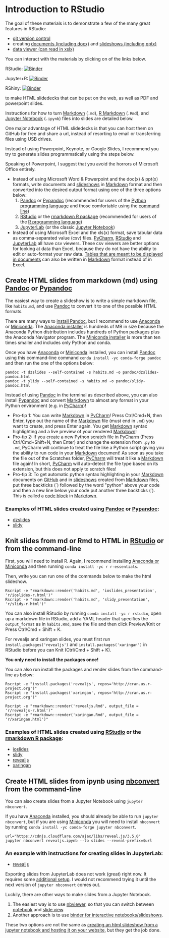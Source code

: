 # Introduction to RStudio

The goal of these materials is to demonstrate a few of the many great features in RStudio:
- [git version control](https://support.rstudio.com/hc/en-us/articles/200532077-Version-Control-with-Git-and-SVN)
- creating [documents (including docx)](https://rmarkdown.rstudio.com/lesson-9.html) and [slideshows (including pptx)](https://rmarkdown.rstudio.com/lesson-11.html)
- [data viewer (can read in xslx)](https://support.rstudio.com/hc/en-us/articles/205175388-Using-the-Data-Viewer)

You can interact with the materials by clicking on of the links below.

RStudio: [![Binder](http://mybinder.org/badge.svg)](http://beta.mybinder.org/v2/gh/marskar/intro2rstudio/master?urlpath=rstudio)

Jupyter+R: [![Binder](http://mybinder.org/badge.svg)](http://beta.mybinder.org/v2/gh/marskar/intro2rstudio/master?filepath=index.ipynb)

RShiny: [![Binder](http://mybinder.org/badge.svg)](http://beta.mybinder.org/v2/gh/marskar/intro2rstudio/master?urlpath=shiny/bus-dashboard/)


to make HTML slidedecks that can be put on the web, as well as PDF and powerpoint slides.

Instructions for how to turn [Markdown](https://www.markdownguide.org/) (`.md`), [R Markdown](https://rmarkdown.rstudio.com/lesson-1.html) (`.Rmd`), and [Jupyter Notebook](https://jupyterlab.readthedocs.io/en/stable/user/notebook.html) (`.ipynb`) files into slides are detailed below.

One major advantage of HTML slidedecks is that you can host them on GitHub for free and share a url, instead of resorting to email or transferring files using USB drives.

Instead of using Powerpoint, Keynote, or Google Slides, I recommend you try to generate slides programmatically using the steps below.

Speaking of Powerpoint, I suggest that you avoid the horrors of Microsoft Office entirely.
- Instead of using Microsoft Word & Powerpoint and the doc(x) & ppt(x) formats, write documents and [slideshows](https://marskar.github.io/slides/) in [Markdown](https://www.markdownguide.org/) format and then converted into the desired output format using one of the three options below:
    1. [Pandoc](https://pandoc.org/) or [Pypandoc](https://github.com/bebraw/pypandoc) (recommended for users of the [Python programming language](https://www.python.org/) and those comfortable using the [command line](https://en.wikipedia.org/wiki/Command-line_interface))
    2. [RStudio](https://www.rstudio.com/products/rstudio/download/) or the [rmarkdown R package](https://github.com/rstudio/rmarkdown) (recommended for users of the [R programming language](https://www.r-project.org/))
    3. [JupyterLab](https://jupyterlab.readthedocs.io/en/stable/) (or the classic [Jupyter Notebook](https://jupyterlab.readthedocs.io/en/stable/getting_started/starting.html))
- Instead of using Microsoft Excel and the xls(x) format, save tabular data as comma-separated value (csv) files. [PyCharm](https://www.jetbrains.com/pycharm/features/), [RStudio](https://www.rstudio.com/products/rstudio/download/) and [JupyterLab](https://jupyterlab.readthedocs.io/en/stable/) all have csv viewers. These csv viewers are better options for looking at data than Excel, because they do not have the ability to edit or auto-format your raw data. [Tables that are meant to be displayed in documents](https://www.markdownguide.org/extended-syntax/#tables) can also be written in [Markdown](https://www.markdownguide.org/) format instead of in Excel.

## Create HTML slides from markdown (md) using [Pandoc](http://pandoc.org/MANUAL.html#producing-slide-shows-with-pandoc) or [Pypandoc](https://github.com/bebraw/pypandoc)

The easiest way to create a slideshow is to write a simple markdown file, like `habits.md`, and use [Pandoc](http://pandoc.org/MANUAL.html#producing-slide-shows-with-pandoc) to convert it to one of the possible HTML formats.

There are many ways to [install Pandoc](https://pandoc.org/installing.html), but I recommend to use [Anaconda](https://conda.io/docs/glossary.html#anaconda-glossary) or [Miniconda](https://conda.io/docs/glossary.html#miniconda-glossary). The [Anaconda installer](https://docs.anaconda.com/anaconda/install/) is hundreds of MB in size because the Anaconda Python distribution includes hundreds of Python packages plus the Anaconda Navigator program. The [Miniconda installer](https://conda.io/miniconda.html) is more than ten times smaller and includes only Python and conda.

Once you have [Anaconda](https://conda.io/docs/glossary.html#anaconda-glossary) or [Miniconda](https://conda.io/docs/glossary.html#miniconda-glossary) installed, you can install [Pandoc](http://pandoc.org/MANUAL.html#producing-slide-shows-with-pandoc) using this command-line command `conda install -yc conda-forge pandoc` and then run the one of the options below:

```
pandoc -t dzslides --self-contained -s habits.md -o pandoc/dzslides-pandoc.html
pandoc -t slidy --self-contained -s habits.md -o pandoc/slidy-pandoc.html
```

Instead of using [Pandoc](http://pandoc.org/MANUAL.html#producing-slide-shows-with-pandoc) in the terminal as described above, you can also install [Pypandoc](https://github.com/bebraw/pypandoc) and convert [Markdown](https://www.markdownguide.org/) to almost any format in your Python environment (e.g. in [PyCharm](https://www.jetbrains.com/pycharm/features/))!

- Pro-tip 1: You can write [Markdown](https://www.markdownguide.org/) in [PyCharm](https://www.jetbrains.com/pycharm/features/)! Press Ctrl/Cmd+N, then Enter, type out the name of the [Markdown](https://www.markdownguide.org/) file (must end in `.md`) you want to create, and press Enter again. You get [Markdown](https://www.markdownguide.org/) syntax highlighting and a live preview of your rendered [Markdown](https://www.markdownguide.org/)!
- Pro-tip 2: If you create a new Python scratch file in [PyCharm](https://www.jetbrains.com/pycharm/features/) (Press Ctrl/Cmd+Shift+N, then Enter) and change the extension from `.py` to `.md`, PyCharm will continue to treat the file like a Python script giving you the ability to run code in your [Markdown](https://www.markdownguide.org/) document! As soon as you take the file out of the Scratches folder, [PyCharm](https://www.jetbrains.com/pycharm/features/) will treat it like a [Markdown](https://www.markdownguide.org/) file again! In short, [PyCharm](https://www.jetbrains.com/pycharm/features/) will auto-detect the file type based on its extension, but this does not apply to scratch files!
- Pro-tip 3: To get automatic python syntax highlighting in your [Markdown](https://www.markdownguide.org/) documents on [GitHub](https://github.com/) and in [slideshows](https://marskar.github.io/slides/) created from [Markdown](https://www.markdownguide.org/) files, put three backticks (\`) followed by the word "python" above your code and then a new line below your code put another three backticks (\`). This is called a [code block](https://pandoc.org/MANUAL.html#fenced-code-blocks) in [Markdown](https://www.markdownguide.org/).

### Examples of HTML slides created using [Pandoc](http://pandoc.org/MANUAL.html#producing-slide-shows-with-pandoc) or [Pypandoc](https://github.com/bebraw/pypandoc):

- [dzslides](/slides/pandoc/dzslides-pandoc.html)
- [slidy](/slides/pandoc/slidy-pandoc.html)

## Knit slides from md or Rmd to HTML in [RStudio](https://rmarkdown.rstudio.com/lesson-11.html) or from the command-line

First, you will need to install R. Again, I recommend installing [Anaconda or Miniconda](https://docs.anaconda.com/anaconda/install/) and then running `conda install -yc r r-essentials`.

Then, write you can run one of the commands below to make the html slideshow.
```
Rscript -e "rmarkdown::render('habits.md', 'ioslides_presentation', 'r/ioslides-r.html')"
Rscript -e "rmarkdown::render('habits.md', 'slidy_presentation', 'r/slidy-r.html')"
```

You can also install RStudio by running `conda install -yc r rstudio`, open up a markdown file in RStudio, add a YAML header that specifies the `output_format` as in `habits.Rmd`, save the file and then click Preview/Knit or Press Ctrl/Cmd + Shift + K.

For revealjs and xaringan slides, you must first run `install.packages('revealjs')` and `install.packages('xaringan')` in RStudio before you can Knit (Ctrl/Cmd + Shift + K).

**You only need to install the packages once!**

You can also run install the packages and render slides from the command-line as below:

```
Rscript -e "install.packages('revealjs', repos='http://cran.us.r-project.org')"
Rscript -e "install.packages('xaringan', repos='http://cran.us.r-project.org')"
```

```
Rscript -e "rmarkdown::render('revealjs.Rmd', output_file = 'r/revealjs-r.html')"
Rscript -e "rmarkdown::render('xaringan.Rmd', output_file = 'r/xaringan.html')"
```

### Examples of HTML slides created using [RStudio](https://www.rstudio.com/products/rstudio/download/) or the [rmarkdown R package](https://github.com/rstudio/rmarkdown):
- [ioslides](/slides/r/ioslides-r.html)
- [slidy](/slides/r/slidy-r.html)
- [revealjs](/slides/r/revealjs-r.html)
- [xaringan](/slides/r/xaringan.html)

## Create HTML slides from ipynb using [nbconvert](https://nbconvert.readthedocs.io/en/latest/) from the command-line

You can also create slides from a Jupyter Notebook using `jupyter nbconvert`.

If you have [Anaconda](https://conda.io/docs/glossary.html#anaconda-glossary) installed, you should already be able to run `jupyter nbconvert`, but if you are using [Miniconda](https://conda.io/docs/glossary.html#miniconda-glossary) you will need to install `nbconvert` by running `conda install -yc conda-forge jupyter nbconvert`.

```
url="https://cdnjs.cloudflare.com/ajax/libs/reveal.js/3.5.0"
jupyter nbconvert revealjs.ipynb --to slides --reveal-prefix=$url
```

### An example with instructions for creating slides in JupyterLab:
 - [revealjs](/slides/revealjs.slides.html)

Exporting slides from JupyterLab does not work (great) right now.
It requires some [additional setup](https://github.com/jupyterlab/jupyterlab/issues/4067).
I would not recommend trying it until the next version of `jupyter nbconvert` comes out.

Luckily, there are other ways to make slides from a Jupyter Notebook.

1. The easiest way is to use [nbviewer](https://nbviewer.jupyter.org/), so that you can switch between [notebook](http://nbviewer.jupyter.org/github/marskar/biof309_spring2018/blob/master/slides.ipynb) and [slide view](http://nbviewer.jupyter.org/format/slides/github/marskar/biof309_spring2018/blob/master/slides.ipynb).
2. Another approach is to use [binder for interactive notebooks/slideshows](https://mybinder.org/v2/gh/mgeier/jupyter-presentation/master?filepath=jupyter-presentation.ipynb).

These two options are not the same as [creating an html slideshow from a jupyter notebook and hosting it on your website](https://marskar.github.io/jupyter-notebook-slides), but they get the job done.
